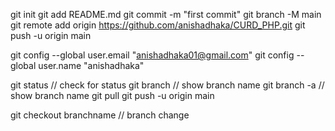 git init
git add README.md
git commit -m "first commit"
git branch -M main
git remote add origin https://github.com/anishadhaka/CURD_PHP.git
git push -u origin main

git config --global user.email "anishadhaka01@gmail.com"
git config --global user.name "anishadhaka"



git status // check for status
git branch // show branch name
git branch -a // show branch name
git pull 
git push -u origin main


git checkout branchname // branch change
